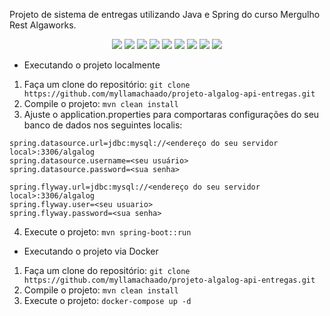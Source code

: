 Projeto de sistema de entregas utilizando Java e Spring do curso Mergulho Rest Algaworks.

<p align="center">
    <a alt="Java">
          <img src="https://img.shields.io/badge/Java-v17-blue.svg" />
    </a>
    <a alt="Spring Boot">
        <img src="https://img.shields.io/badge/Spring_Boot-v2.7.6-red.svg" />
    </a>
    <a alt="Maven">
        <img src="https://img.shields.io/badge/Maven-v4.0.0-brightgreen.svg" />
    </a>
    <a alt="JPA">
        <img src="https://img.shields.io/badge/JPA-v3.1.0-brightgreen.svg" />
    </a>
     <a alt="Validation">
        <img src="https://img.shields.io/badge/Validation-v2.0.2-red.svg" />
    </a>
     <a alt="Flyway">
        <img src="https://img.shields.io/badge/Flyway-v7.15.0-blueviolet.svg" />
    </a>
     <a alt="Model Mapper">
        <img src="https://img.shields.io/badge/Model_Mapper-v3.1.1-orange.svg" />
  </a>
  <a alt="Lombok">
          <img src="https://img.shields.io/badge/Lombok-v1.18.20.0-blue.svg" />
    </a>
    <a alt="MySQL">
        <img src="https://img.shields.io/badge/MySQL-v2.1.214-brightgreen.svg" />
    </a>
</p>

- Executando o projeto localmente

1)  Faça um clone do repositório:
`git clone https://github.com/myllamachaado/projeto-algalog-api-entregas.git`
2) Compile o projeto:
`mvn clean install`
3) Ajuste o application.properties para comportaras configurações do seu banco de dados nos seguintes localis:
```
spring.datasource.url=jdbc:mysql://<endereço do seu servidor local>:3306/algalog
spring.datasource.username=<seu usuário>
spring.datasource.password=<sua senha>

spring.flyway.url=jdbc:mysql://<endereço do seu servidor local>:3306/algalog
spring.flyway.user=<seu usuario>
spring.flyway.password=<sua senha>
```
4)  Execute o projeto:
`mvn spring-boot::run` 


- Executando o projeto via Docker

1)  Faça um clone do repositório:
`git clone https://github.com/myllamachaado/projeto-algalog-api-entregas.git`
2) Compile o projeto:
`mvn clean install`
3)  Execute o projeto:
`docker-compose up -d`


